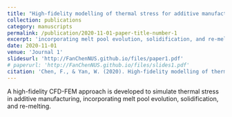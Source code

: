 ```yaml
---
title: "High-fidelity modelling of thermal stress for additive manufacturing by linking thermal-fluid and mechanical models"
collection: publications
category: manuscripts
permalink: /publication/2020-11-01-paper-title-number-1
excerpt: 'incorporating melt pool evolution, solidification, and re-melting.'
date: 2020-11-01
venue: 'Journal 1'
slidesurl: 'http://FanChenNUS.github.io/files/paper1.pdf'
# paperurl: 'http://FanChenNUS.github.io/files/slides1.pdf'
citation: 'Chen, F., & Yan, W. (2020). High-fidelity modelling of thermal stress for additive manufacturing by linking thermal-fluid and mechanical models. Materials & Design, 196, 109185.'
---
```


A high-fidelity CFD-FEM approach is developed to simulate thermal stress in additive manufacturing, incorporating melt pool evolution, solidification, and re-melting.